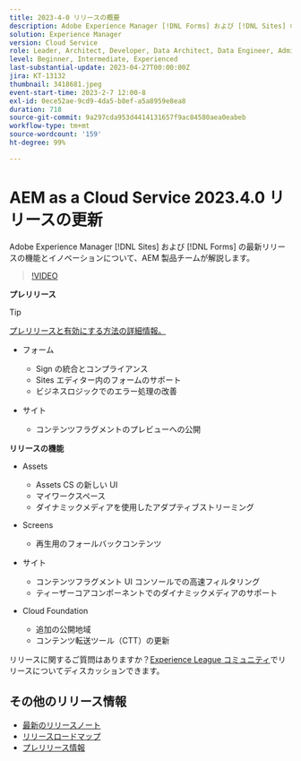 ```yaml
---
title: 2023-4-0 リリースの概要
description: Adobe Experience Manager [!DNL Forms] および [!DNL Sites] の 2023-2-0 リリースの最新機能とイノベーションについて説明します。
solution: Experience Manager
version: Cloud Service
role: Leader, Architect, Developer, Data Architect, Data Engineer, Admin, User
level: Beginner, Intermediate, Experienced
last-substantial-update: 2023-04-27T00:00:00Z
jira: KT-13132
thumbnail: 3418681.jpeg
event-start-time: 2023-2-7 12:00-8
exl-id: 0ece52ae-9cd9-4da5-b8ef-a5a8959e8ea8
duration: 718
source-git-commit: 9a297cda953d4414131657f9ac84580aea0eabeb
workflow-type: tm+mt
source-wordcount: '159'
ht-degree: 99%

---
```


# AEM as a Cloud Service 2023.4.0 リリースの更新

Adobe Experience Manager [!DNL Sites] および [!DNL Forms] の最新リリースの機能とイノベーションについて、AEM 製品チームが解説します。

>[!VIDEO](https://video.tv.adobe.com/v/3418681/?learn=on)

**プレリリース**

>[!TIP]
>
>[プレリリースと有効にする方法の詳細情報。](https://experienceleague.adobe.com/docs/experience-manager-cloud-service/content/release-notes/prerelease.html?lang=ja)

* フォーム
   * Sign の統合とコンプライアンス
   * Sites エディター内のフォームのサポート
   * ビジネスロジックでのエラー処理の改善

* サイト
   * コンテンツフラグメントのプレビューへの公開

**リリースの機能**

* Assets
   * Assets CS の新しい UI
   * マイワークスペース
   * ダイナミックメディアを使用したアダプティブストリーミング

* Screens
   * 再生用のフォールバックコンテンツ

* サイト
   * コンテンツフラグメント UI コンソールでの高速フィルタリング
   * ティーザーコアコンポーネントでのダイナミックメディアのサポート

* Cloud Foundation
   * 追加の公開地域
   * コンテンツ転送ツール（CTT）の更新


リリースに関するご質問はありますか？[Experience League コミュニティ](https://adobe.ly/43FGHk0)でリリースについてディスカッションできます。


## その他のリリース情報

* [最新のリリースノート](https://experienceleague.adobe.com/docs/experience-manager-cloud-service/content/release-notes/home.html?lang=ja)
* [リリースロードマップ](https://experienceleague.adobe.com/docs/experience-manager-release-information/aem-release-updates/update-releases-roadmap.html?lang=ja)
* [プレリリース情報](https://experienceleague.adobe.com/docs/experience-manager-cloud-service/content/release-notes/prerelease.html?lang=ja)
